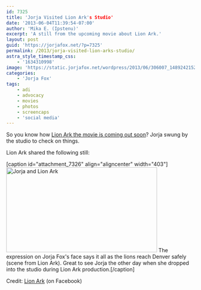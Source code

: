 ```yaml
---
id: 7325
title: 'Jorja Visited Lion Ark's Studio'
date: '2013-06-04T11:39:54-07:00'
author: 'Mika E. (Ipstenu)'
excerpt: 'A still from the upcoming movie about Lion Ark.'
layout: post
guid: 'https://jorjafox.net/?p=7325'
permalink: /2013/jorja-visited-lion-arks-studio/
astra_style_timestamp_css:
    - '1634310998'
image: 'https://static.jorjafox.net/wordpress/2013/06/306007_148924215278778_313686170_n.jpg'
categories:
    - 'Jorja Fox'
tags:
    - adi
    - advocacy
    - movies
    - photos
    - screencaps
    - 'social media'
---
```


So you know how <a title="‘Lion Ark’ Movie Hits Film Festivals Soon" href="https://jorjafox.net/2013/lion-ark-festivals-soon/">Lion Ark the movie is coming out soon</a>? Jorja swung by the studio to check on things.

Lion Ark shared the following still:

[caption id="attachment_7326" align="aligncenter" width="403"]<a href="https://www.facebook.com/photo.php?fbid=148924215278778&amp;set=a.146892092148657.1073741826.146882198816313&amp;type=1&amp;permPage=1"><img class="size-full wp-image-7326" title="Jorja and Lion Ark" alt="Jorja and Lion Ark" src="//static.jorjafox.net/wordpress/2013/06/306007_148924215278778_313686170_n.jpg" width="403" height="227" /></a> The expression on Jorja Fox's face says it all as the lions reach Denver safely (scene from Lion Ark). Great to see Jorja the other day when she dropped into the studio during Lion Ark production.[/caption]

Credit: <a href="https://www.facebook.com/photo.php?fbid=148924215278778&amp;set=a.146892092148657.1073741826.146882198816313&amp;type=1&amp;permPage=1">Lion Ark</a> (on Facebook)

